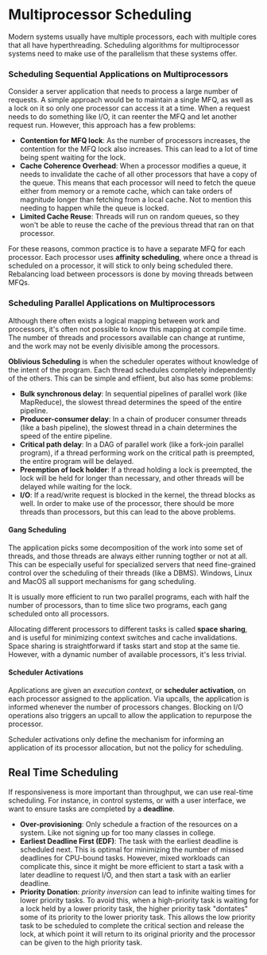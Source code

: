 # Multiprocessor Scheduling

Modern systems usually have multiple processors, each with multiple cores that all have hyperthreading. Scheduling algorithms for multiprocessor systems need to make use of the parallelism that these systems offer.

### Scheduling Sequential Applications on Multiprocessors

Consider a server application that needs to process a large number of requests. A simple approach would be to maintain a single MFQ, as well as a lock on it so only one processor can access it at a time. When a request needs to do something like I/O, it can reenter the MFQ and let another request run. However, this approach has a few problems:

- **Contention for MFQ lock**: As the number of processors increases, the contention for the MFQ lock also increases. This can lead to a lot of time being spent waiting for the lock.
- **Cache Coherence Overhead**: When a processor modifies a queue, it needs to invalidate the cache of all other processors that have a copy of the queue. This means that each processor will need to fetch the queue either from memory or a remote cache, which can take orders of magnitude longer than fetching from a local cache. Not to mention this needing to happen while the queue is locked.
- **Limited Cache Reuse**: Threads will run on random queues, so they won't be able to reuse the cache of the previous thread that ran on that processor.

For these reasons, common practice is to have a separate MFQ for each processor. Each processor uses **affinity scheduling**, where once a thread is scheduled on a processor, it will stick to only being scheduled there. Rebalancing load between processors is done by moving threads between MFQs.

### Scheduling Parallel Applications on Multiprocessors

Although there often exists a logical mapping between work and processors, it's often not possible to know this mapping at compile time. The number of threads and processors available can change at runtime, and the work may not be evenly divisible among the processors.

**Oblivious Scheduling** is when the scheduler operates without knowledge of the intent of the program. Each thread schedules completely independently of the others. This can be simple and effiient, but also has some problems:

- **Bulk synchronous delay**: In sequential pipelines of parallel work (like MapReduce), the slowest thread determines the speed of the entire pipeline.
- **Producer-consumer delay**: In a chain of producer consumer threads (like a bash pipeline), the slowest thread in a chain determines the speed of the entire pipeline.
- **Critical path delay**: In a DAG of parallel work (like a fork-join parallel program), if a thread performing work on the critical path is preempted, the entire program will be delayed.
- **Preemption of lock holder**: If a thread holding a lock is preempted, the lock will be held for longer than necessary, and other threads will be delayed while waiting for the lock.
- **I/O**: If a read/write request is blocked in the kernel, the thread blocks as well. In order to make use of the processor, there should be more threads than processors, but this can lead to the above problems.

#### Gang Scheduling

The application picks some decomposition of the work into some set of threads, and those threads are always either running togther or not at all. This can be especially useful for specialized servers that need fine-grained control over the scheduling of their threads (like a DBMS). Windows, Linux and MacOS all support mechanisms for gang scheduling.

It is usually more efficient to run two parallel programs, each with half the number of processors, than to time slice two programs, each gang scheduled onto all processors.

Allocating different processors to different tasks is called **space sharing**, and is useful for minimizing context switches and cache invalidations. Space sharing is straightforward if tasks start and stop at the same tie. However, with a dynamic number of available processors, it's less trivial.

#### Scheduler Activations

Applications are given an *execution context*, or **scheduler activation**, on each processor assigned to the application. Via upcalls, the application is informed whenever the number of processors changes. Blocking on I/O operations also triggers an upcall to allow the application to repurpose the processor.

Scheduler activations only define the mechanism for informing an application of its processor allocation, but not the policy for scheduling.

## Real Time Scheduling

If responsiveness is more important than throughput, we can use real-time scheduling. For instance, in control systems, or with a user interface, we want to ensure tasks are completed by a **deadline**.

- **Over-provisioning**: Only schedule a fraction of the resources on a system. Like not signing up for too many classes in college.
- **Earliest Deadline First (EDF)**: The task with the earliest deadline is scheduled next. This is optimal for minimizing the number of missed deadlines for CPU-bound tasks. However, mixed workloads can complicate this, since it might be more efficient to start a task with a later deadline to request I/O, and then start a task with an earlier deadline.
- **Priority Donation**: *priority inversion* can lead to infinite waiting times for lower priority tasks. To avoid this, when a high-priority task is waiting for a lock held by a lower priority task, the higher priority task "dontates" some of its priority to the lower priority task. This allows the low priority task to be scheduled to complete the critical section and release the lock, at which point it will return to its original priority and the processor can be given to the high priority task.